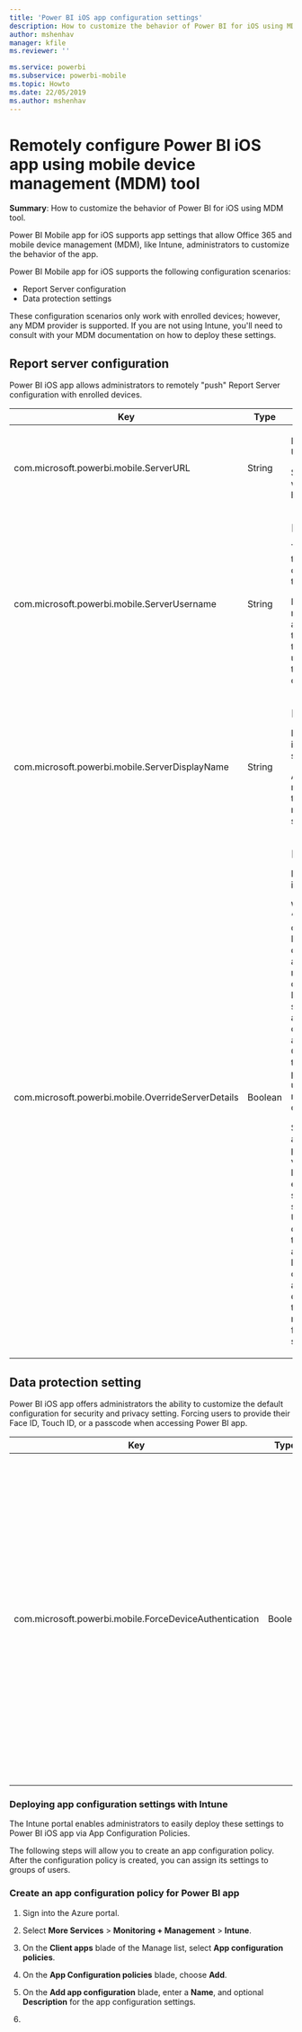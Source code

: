 ```yaml
---
title: 'Power BI iOS app configuration settings'
description: How to customize the behavior of Power BI for iOS using MDM tool
author: mshenhav
manager: kfile
ms.reviewer: ''

ms.service: powerbi
ms.subservice: powerbi-mobile
ms.topic: Howto
ms.date: 22/05/2019
ms.author: mshenhav
---
```


# Remotely configure Power BI iOS app using mobile device management (MDM) tool

 **Summary**: How to customize the behavior of Power BI for iOS using MDM tool.

Power BI Mobile app for iOS supports app settings that allow Office 365 and mobile device management (MDM), like Intune, administrators to customize the behavior of the app.

Power BI Mobile app for iOS supports the following configuration scenarios:

- Report Server configuration
- Data protection settings

These configuration scenarios only work with enrolled devices; however, any MDM provider is supported. If you are not using Intune, you'll need to consult with your MDM documentation on how to deploy these settings. 

## Report server configuration

Power BI iOS app allows administrators to remotely "push" Report Server configuration with enrolled devices.

<table>
<thead>
<tr class="header">
<th><strong>Key</strong></th>
<th><strong>Type</strong></th>
<th><strong>Description</strong></th>
</tr>
</thead>
<tbody>
<tr class="even">
<td>com.microsoft.powerbi.mobile.ServerURL</td>
<td>String</td>
    <td><p>Report Server URL.</p>
        <p>Should start with http/https.</p>
</td>
</tr>
<tr class="odd">
<td>com.microsoft.powerbi.mobile.ServerUsername</td>
<td>String</td>
    <td><p>[optiona]</p>
        <p>The username to use for connecting the server.</p> 
        <p>If one does not exist, the app prompts the user to type the username for the connection.</p>
</td>
</tr>
<tr class="even">
<td>com.microsoft.powerbi.mobile.ServerDisplayName</td>
<td>String</td>
    <td><p>[optional]</p>
        <p>Default value is “Report server” </p> 
        <p>A friendly name used in the app to represent the server.</p>
</td>
</tr>
    <tr class="odd">
<td>com.microsoft.powerbi.mobile.OverrideServerDetails</td>
<td>Boolean</td>
    <td><p>[optional]</p>
        <p>Default value is True</p> 
        <p>When set to “True”, it overrides any Report Server definition already in the mobile device. Existing servers that are already configured are deleted. 
Override set to True also prevents the user from removing that configuration.</p>
        <p>Set to “False” adds the pushed values, leaving any existing settings. 
If the same server URL is already configured in the mobile app, the app leaves that configuration as is. The app doesn't ask the user to reauthenticate for the same server.</p>
</td>
</tr>
</tbody>
</table>

## Data protection setting

Power BI iOS app offers administrators the ability to customize the default configuration for security and privacy setting. Forcing users to provide their Face ID, Touch ID, or a passcode when accessing Power BI app.

<table>
<thead>
<tr class="header">
<th><strong>Key</strong></th>
<th><strong>Type</strong></th>
<th><strong>Description</strong></th>
</tr>
</thead>
<tbody>
<tr class="even">
<td>com.microsoft.powerbi.mobile.ForceDeviceAuthentication</td>
<td>Boolean</td>
<td>
     <p>Default value is False</p> 
    <p>Biometrics, such as TouchID or FaceID, can be required for users to access the app on their device. When required, biometrics are used in addition to the authentication.</p>
<p>If using App Protection Policies, Microsoft recommends disabling this setting to prevent dual access prompts.</p></td>
</tr>
</tbody>
</table>

### Deploying app configuration settings with Intune

The Intune portal enables administrators to easily deploy these settings to Power BI iOS app via App Configuration Policies.

The following steps will allow you to create an app configuration policy. After the configuration policy is created, you can assign its settings to groups of users.

### Create an app configuration policy for Power BI app

1. Sign into the Azure portal.

2. Select **More Services** \> **Monitoring + Management** \> **Intune**.

3. On the **Client apps** blade of the Manage list, select **App configuration policies**.

4. On the **App Configuration policies** blade, choose **Add**.

5. On the **Add app configuration** blade, enter a **Name**, and optional **Description** for the app configuration settings.

6. 
